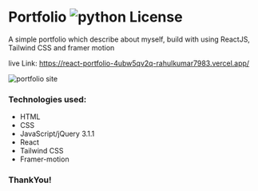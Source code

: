 # Portfolio ![python License](https://img.shields.io/badge/MADE%20WITH-ReactJS-blue.svg)

A simple portfolio which describe about myself, build with using ReactJS, Tailwind CSS and framer motion

live Link: https://react-portfolio-4ubw5qv2q-rahulkumar7983.vercel.app/

![portfolio site](<img width="947" alt="react-portfolio-image" src="https://user-images.githubusercontent.com/120224923/224770229-1c7979e7-160b-45f5-867f-4d6c1e9bf70e.png">)

### Technologies used:
* HTML
* CSS
* JavaScript/jQuery 3.1.1
* React
* Tailwind CSS
* Framer-motion

### ThankYou!
